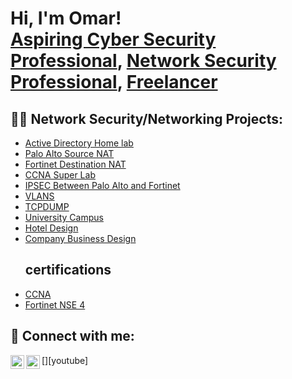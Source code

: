 <h1>Hi, I'm Omar! <br/><a href="https://github.com/Omar-03-UX"> Aspiring Cyber Security Professional</a>, <a href="https://www.linkedin.com/in/joshmadakor/">Network Security Professional</a>, <a href="https://www.youtube.com/c/joshmadakor">Freelancer</a></h1>

<h2>👨‍💻 Network Security/Networking Projects:</h2>

- [Active Directory Home lab ](https://github.com/Omar-03-UX/Active-Directory-)
- [Palo Alto Source NAT ](https://github.com/Omar-03-UX/Palo-Alto-Source-NAT-)
- [Fortinet Destination NAT](https://github.com/Omar-03-UX/Palo-Alto-Source-NAT-)
- [CCNA Super Lab ](https://github.com/Omar-03-UX/CCNA-Super-Lab)
- [IPSEC Between Palo Alto and Fortinet](https://github.com/Omar-03-UX/IPSEC-Configuration-)
- [VLANS](https://github.com/Omar-03-UX/VLANS-)
- [TCPDUMP](https://github.com/Omar-03-UX/TCP-dump-)
- [University Campus](https://github.com/Omar-03-UX/University-Campus-)
- [Hotel Design](https://github.com/Omar-03-UX/Hotel-Network-Design)
- [Company Business Design ](https://github.com/Omar-03-UX/Company-Business-System-Network-Design)
  <h2> certifications</h2> 
 - [CCNA](https://www.youtube.com/watch?v=a83ASGn_V_s)
 - [Fortinet NSE 4](https://www.youtube.com/watch?v=a83ASGn_V_s)
 
   
   

    

  
<h2> 🤳 Connect with me:</h2>

[<img align="left" alt="JoshMadakor | YouTube" width="22px" src="https://cdn.jsdelivr.net/npm/simple-icons@v3/icons/youtube.svg" />][youtube]
[<img align="left" alt="OmarObsiye | LinkedIn" width="22px" src="https://cdn.jsdelivr.net/npm/simple-icons@v3/icons/linkedin.svg" />][linkedin]

[linkedin]: https://linkedin.com/in/omar-o-794ba4120/

<!--
**Omar-03-UX/Omar-03-UX** is a ✨ _special_ ✨ repository because its `README.md` (this file) appears on your GitHub profile.

Here are some ideas to get you started:

- 🔭 I’m currently working on ...
- 🌱 I’m currently learning ...
- 👯 I’m looking to collaborate on ...
- 🤔 I’m looking for help with ...
- 💬 Ask me about ...
- 📫 How to reach me: ...
